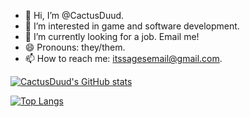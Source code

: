 - 👋 Hi, I’m @CactusDuud.
- 👀 I’m interested in game and software development.
- 🌱 I’m currently looking for a job. Email me!
- 😄 Pronouns: they/them.
- 📫 How to reach me: itssagesemail@gmail.com.

[![CactusDuud's GitHub stats](https://github-readme-stats.vercel.app/api?username=CactusDuud&theme=chartreuse-dark)](https://github.com/anuraghazra/github-readme-stats)

[![Top Langs](https://github-readme-stats.vercel.app/api/top-langs/?username=CactusDuud&theme=chartreuse-dark)](https://github.com/anuraghazra/github-readme-stats)
